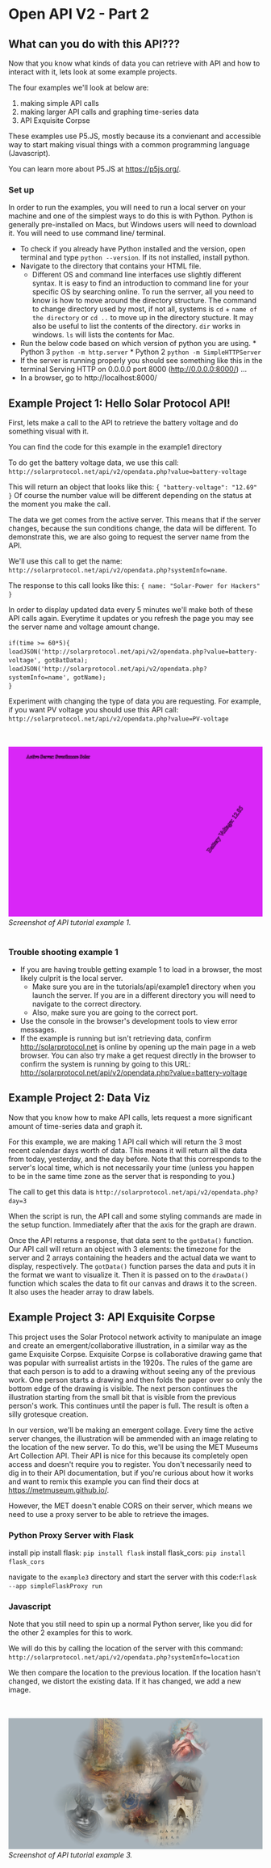 # Open API V2 - Part 2

## What can you do with this API???

Now that you know what kinds of data you can retrieve with API and how to interact with it, lets look at some example projects.

The four examples we'll look at below are:
1) making simple API calls
2) making larger API calls and graphing time-series data
3) API Exquisite Corpse

These examples use P5.JS, mostly because its a convienant and accessible way to start making visual things with a common programming language (Javascript).

You can learn more about P5.JS at https://p5js.org/.

### Set up

In order to run the examples, you will need to run a local server on your machine and one of the simplest ways to do this is with Python. Python is generally pre-installed on Macs, but Windows users will need to download it. You will need to use command line/ terminal.

   * To check if you already have Python installed and the version, open terminal and type `python --version`. If its not installed, install python.
   * Navigate to the directory that contains your HTML file.
   		* Different OS and command line interfaces use slightly different syntax. It is easy to find an introduction to command line for your specific OS by searching online. To run the serrver, all you need to know is how to move around the directory structure. The command to change directory used by most, if not all, systems is `cd` + `name of the directory` or `cd ..` to move up in the directory stucture. It may also be useful to list the contents of the directory. `dir` works in windows. `ls` will lists the contents for Mac.
   * Run the below code based on which version of python you are using.
         * Python 3 `python -m http.server`
         * Python 2 `python -m SimpleHTTPServer`
   * If the server is running properly you should see something like this in the terminal Serving HTTP on 0.0.0.0 port 8000 (http://0.0.0.0:8000/) ...
   * In a browser, go to http://localhost:8000/

## Example Project 1: Hello Solar Protocol API!

First, lets make a call to the API to retrieve the battery voltage and do something visual with it.

You can find the code for this example in the example1 directory

To do get the battery voltage data, we use this call: `http://solarprotocol.net/api/v2/opendata.php?value=battery-voltage`

This will return an object that looks like this: `{ "battery-voltage": "12.69" }` Of course the number value will be different depending on the status at the moment you make the call.

The data we get comes from the active server. This means that if the server changes, because the sun conditions change, the data will be different. To demonstrate this, we are also going to request the server name from the API.

We'll use this call to get the name: `http://solarprotocol.net/api/v2/opendata.php?systemInfo=name`. 

The response to this call looks like this: `{ name: "Solar-Power for Hackers" }`

In order to display updated data every 5 minutes we'll make both of these API calls again. Everytime it updates or you refresh the page you may see the server name and voltage amount change.

`if(time >= 60*5){`<br>
 `loadJSON('http://solarprotocol.net/api/v2/opendata.php?value=battery-voltage', gotBatData);`<br>
 `loadJSON('http://solarprotocol.net/api/v2/opendata.php?systemInfo=name', gotName);`<br>
`}`<br>

Experiment with changing the type of data you are requesting. For example, if you want PV voltage you should use this API call: `http://solarprotocol.net/api/v2/opendata.php?value=PV-voltage`

<br><br>
![Screenshot of example 1](../images/api-example1.png)
*Screenshot of API tutorial example 1.*
<br><br>

### Trouble shooting example 1

* If you are having trouble getting example 1 to load in a browser, the most likely culprit is the local server.
   * Make sure you are in the tutorials/api/example1 directory when you launch the server. If you are in a different directory you will need to navigate to the correct directory.
   * Also, make sure you are going to the correct port.
* Use the console in the browser's development tools to view error messages.
* If the example is running but isn't retrieving data, confirm http://solarprotocol.net is online by opening up the main page in a web browser. You can also try make a get request directly in the browser to confirm the system is running by going to this URL: http://solarprotocol.net/api/v2/opendata.php?value=battery-voltage

## Example Project 2: Data Viz

Now that you know how to make API calls, lets request a more significant amount of time-series data and graph it.

For this example, we are making 1 API call which will return the 3 most recent calendar days worth of data. This means it will return all the data from today, yesterday, and the day before. Note that this corresponds to the server's local time, which is not necessarily your time (unless you happen to be in the same time zone as the server that is responding to you.)

The call to get this data is `http://solarprotocol.net/api/v2/opendata.php?day=3`

When the script is run, the API call and some styling commands are made in the setup function. Immediately after that the axis for the graph are drawn.

Once the API returns a response, that data sent to the `gotData()` function. Our API call will return an object with 3 elements: the timezone for the server and 2 arrays containing the headers and the actual data we want to display, respectively. The `gotData()` function parses the data and puts it in the format we want to visualize it. Then it is passed on to the `drawData()` function which scales the data to fit our canvas and draws it to the screen. It also uses the header array to draw labels.


## Example Project 3: API Exquisite Corpse

This project uses the Solar Protocol network activity to manipulate an image and create an emergent/collaborative illustration, in a similar way as the game Exquisite Corpse. Exquisite Corpse is collaborative drawing game that was popular with surrealist artists in the 1920s. The rules of the game are that each person is to add to a drawing without seeing any of the previous work. One person starts a drawing and then folds the paper over so only the bottom edge of the drawing is visible. The next person continues the illustration starting from the small bit that is visible from the previous person's work. This continues until the paper is full. The result is often a silly grotesque creation.

In our version, we'll be making an emergent collage. Every time the active server changes, the illustration will be ammended with an image relating to the location of the new server. To do this, we'll be using the MET Museums Art Collection API. Their API is nice for this because its completely open access and doesn't require you to register. You don't necessarily need to dig in to their API documentation, but if you're curious about how it works and want to remix this example you can find their docs at https://metmuseum.github.io/.

However, the MET doesn't enable CORS on their server, which means we need to use a proxy server to be able to retrieve the images. 

### Python Proxy Server with Flask

install pip
install flask: `pip install flask`
install flask_cors: `pip install flask_cors`

navigate to the `example3` directory and start the server with this code:`flask --app simpleFlaskProxy run`

### Javascript

Note that you still need to spin up a normal Python server, like you did for the other 2 examples for this to work.

We will do this by calling the location of the server with this command: `http://solarprotocol.net/api/v2/opendata.php?systemInfo=location`

We then compare the location to the previous location. If the location hasn't changed, we distort the existing data. If it has changed, we add a new image.

<br><br>
![Screenshot of example 3](../images/api-example3.png)
*Screenshot of API tutorial example 3.*
<br><br>

<!-- ## Example Project 4: Drawing Machine -->
